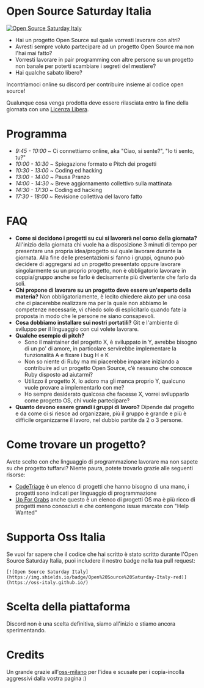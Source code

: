# Open Source Saturday Italia
[![Open Source Saturday Italy](https://img.shields.io/badge/Open%20Source%20Saturday-Italy-red)](https://oss-italy.github.io/)

- Hai un progetto Open Source sul quale vorresti lavorare con altri?
- Avresti sempre voluto partecipare ad un progetto Open Source ma non l'hai mai
  fatto?
- Vorresti lavorare in pair programming con altre persone su un progetto non
  banale per poterti scambiare i segreti del mestiere?
- Hai qualche sabato libero?

Incontriamoci online su discord per contribuire insieme al codice open source!

Qualunque cosa venga prodotta deve essere rilasciata entro la fine della
giornata con una [Licenza Libera](https://opensource.org/licenses).

# Programma

-  *9:45 - 10:00* ~ Ci connettiamo online, aka "Ciao, si sente?", "Io ti sento, tu?"
- *10:00 - 10:30* ~ Spiegazione formato e Pitch dei progetti
- *10:30 - 13:00* ~ Coding ed hacking
- *13:00 - 14:00* ~ Pausa Pranzo
- *14:00 - 14:30* ~ Breve aggiornamento collettivo sulla mattinata
- *14:30 - 17:30* ~ Coding ed hacking
- *17:30 - 18:00* ~ Revisione collettiva del lavoro fatto

# FAQ

- **Come si decidono i progetti su cui si lavorerà nel corso della giornata?**
  All'inizio della giornata chi vuole ha a disposizione 3 minuti di tempo per
  presentare una propria idea/progetto sul quale lavorare durante la giornata.
  Alla fine delle presentazioni si fanno i gruppi, ognuno può decidere di
  aggregarsi ad un progetto presentato oppure lavorare singolarmente su un
  proprio progetto, non è obbligatorio lavorare in coppia/gruppo anche se farlo
  è decisamente più divertente che farlo da soli.
- **Chi propone di lavorare su un progetto deve essere un'esperto della
  materia?** Non obbligatoriamente, è lecito chiedere aiuto per una cosa che ci
  piacerebbe realizzare ma per la quale non abbiamo le competenze necessarie, vi
  chiedo solo di esplicitarlo quando fate la proposta in modo che le persone ne
  siano consapevoli.
- **Cosa dobbiamo installare sui nostri portatili?** Git e l'ambiente di
  sviluppo per il linguaggio con cui volete lavorare.
- **Qualche esempio di pitch?**
  - Sono il maintainer del progetto X, è sviluppato in Y, avrebbe bisogno di un
    po' di amore, in particolare servirebbe implementare la funzionalità A e
    fixare i bug H e K
  - Non so niente di Ruby ma mi piacerebbe imparare iniziando a contribuire ad
    un progetto Open Source, c’è nessuno che conosce Ruby disposto ad aiutarmi?
  - Utilizzo il progetto X, lo adoro ma gli manca proprio Y, qualcuno vuole
    provare a implementarlo con me?
  - Ho sempre desiderato qualcosa che facesse X, vorrei svilupparlo come
    progetto OS, chi vuole partecipare?
- **Quanto devono essere grandi i gruppi di lavoro?** Dipende dal progetto e da
  come ci si riesce ad organizzare, più il gruppo è grande e più è difficile
  organizzarne il lavoro, nel dubbio partite da 2 o 3 persone.

# Come trovare un progetto?
Avete scelto con che linguaggio di programmazione lavorare ma non sapete su che
progetto tuffarvi? Niente paura, potete trovarlo grazie alle seguenti risorse:
  - [CodeTriage](https://www.codetriage.com/) è un elenco di progetti che hanno
  bisogno di una mano, i progetti sono indicati per linguaggio di programmazione
  - [Up For Grabs](https://up-for-grabs.net/) anche questo è un elenco di
  progetti OS ma è più ricco di progetti meno conosciuti e che contengono issue
  marcate con "Help Wanted"

# Supporta Oss Italia
Se vuoi far sapere che il codice che hai scritto è stato scritto durante l'Open
Source Saturday Italia, puoi includere il nostro badge nella tua pull request:
```
[![Open Source Saturday Italy](https://img.shields.io/badge/Open%20Source%20Saturday-Italy-red)](https://oss-italy.github.io/)
```

# Scelta della piattaforma
Discord non è una scelta definitiva, siamo all'inizio e stiamo ancora sperimentando.

# Credits
Un grande grazie
all'[oss-milano](https://www.meetup.com/Open-Source-Saturday-Milano/pages/14122902/FAQ/)
per l'idea e scusate per i copia-incolla aggressivi dalla vostra pagina :)
